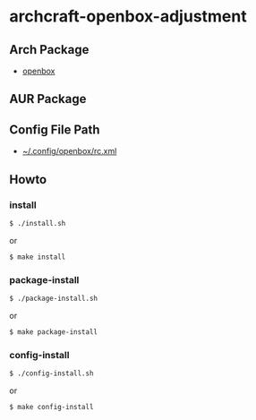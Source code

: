 
# archcraft-openbox-adjustment

## Arch Package

* [openbox](https://archlinux.org/packages/community/x86_64/openbox/)


## AUR Package



## Config File Path

* [~/.config/openbox/rc.xml](config/openbox/rc.xml)


## Howto


### install

``` sh
$ ./install.sh
```

or

``` sh
$ make install
```


### package-install

``` sh
$ ./package-install.sh
```

or

``` sh
$ make package-install
```


### config-install

``` sh
$ ./config-install.sh
```

or

``` sh
$ make config-install
```
